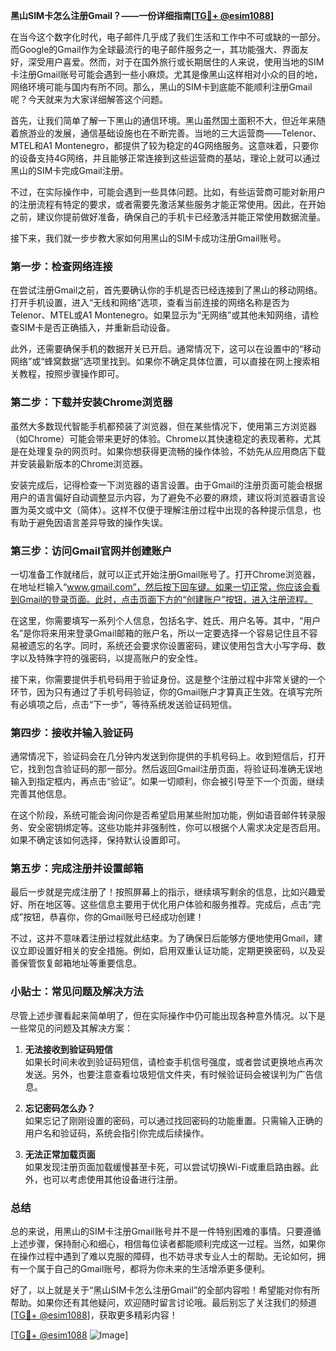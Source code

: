 **黑山SIM卡怎么注册Gmail？——一份详细指南[[TG💪+ @esim1088](https://t.me/s/esim1088)]**

在当今这个数字化时代，电子邮件几乎成了我们生活和工作中不可或缺的一部分。而Google的Gmail作为全球最流行的电子邮件服务之一，其功能强大、界面友好，深受用户喜爱。然而，对于在国外旅行或长期居住的人来说，使用当地的SIM卡注册Gmail账号可能会遇到一些小麻烦。尤其是像黑山这样相对小众的目的地，网络环境可能与国内有所不同。那么，黑山的SIM卡到底能不能顺利注册Gmail呢？今天就来为大家详细解答这个问题。

首先，让我们简单了解一下黑山的通信环境。黑山虽然国土面积不大，但近年来随着旅游业的发展，通信基础设施也在不断完善。当地的三大运营商——Telenor、MTEL和A1 Montenegro，都提供了较为稳定的4G网络服务。这意味着，只要你的设备支持4G网络，并且能够正常连接到这些运营商的基站，理论上就可以通过黑山的SIM卡完成Gmail注册。

不过，在实际操作中，可能会遇到一些具体问题。比如，有些运营商可能对新用户的注册流程有特定的要求，或者需要先激活某些服务才能正常使用。因此，在开始之前，建议你提前做好准备，确保自己的手机卡已经激活并能正常使用数据流量。

接下来，我们就一步步教大家如何用黑山的SIM卡成功注册Gmail账号。

### 第一步：检查网络连接

在尝试注册Gmail之前，首先要确认你的手机是否已经连接到了黑山的移动网络。打开手机设置，进入“无线和网络”选项，查看当前连接的网络名称是否为Telenor、MTEL或A1 Montenegro。如果显示为“无网络”或其他未知网络，请检查SIM卡是否正确插入，并重新启动设备。

此外，还需要确保手机的数据开关已开启。通常情况下，这可以在设置中的“移动网络”或“蜂窝数据”选项里找到。如果你不确定具体位置，可以直接在网上搜索相关教程，按照步骤操作即可。

### 第二步：下载并安装Chrome浏览器

虽然大多数现代智能手机都预装了浏览器，但在某些情况下，使用第三方浏览器（如Chrome）可能会带来更好的体验。Chrome以其快速稳定的表现著称，尤其是在处理复杂的网页时。如果你想获得更流畅的操作体验，不妨先从应用商店下载并安装最新版本的Chrome浏览器。

安装完成后，记得检查一下浏览器的语言设置。由于Gmail的注册页面可能会根据用户的语言偏好自动调整显示内容，为了避免不必要的麻烦，建议将浏览器语言设置为英文或中文（简体）。这样不仅便于理解注册过程中出现的各种提示信息，也有助于避免因语言差异导致的操作失误。

### 第三步：访问Gmail官网并创建账户

一切准备工作就绪后，就可以正式开始注册Gmail账号了。打开Chrome浏览器，在地址栏输入“www.gmail.com”，然后按下回车键。如果一切正常，你应该会看到Gmail的登录页面。此时，点击页面下方的“创建账户”按钮，进入注册流程。

在这里，你需要填写一系列个人信息，包括名字、姓氏、用户名等。其中，“用户名”是你将来用来登录Gmail邮箱的账户名，所以一定要选择一个容易记住且不容易被遗忘的名字。同时，系统还会要求你设置密码，建议使用包含大小写字母、数字以及特殊字符的强密码，以提高账户的安全性。

接下来，你需要提供手机号码用于验证身份。这是整个注册过程中非常关键的一个环节，因为只有通过了手机号码验证，你的Gmail账户才算真正生效。在填写完所有必填项之后，点击“下一步”，等待系统发送验证码短信。

### 第四步：接收并输入验证码

通常情况下，验证码会在几分钟内发送到你提供的手机号码上。收到短信后，打开它，找到包含验证码的那一部分。然后返回Gmail注册页面，将验证码准确无误地输入到指定框内，再点击“验证”。如果一切顺利，你会被引导至下一个页面，继续完善其他信息。

在这个阶段，系统可能会询问你是否希望启用某些附加功能，例如语音邮件转录服务、安全密钥绑定等。这些功能并非强制性，你可以根据个人需求决定是否启用。如果不确定该如何选择，保持默认设置即可。

### 第五步：完成注册并设置邮箱

最后一步就是完成注册了！按照屏幕上的指示，继续填写剩余的信息，比如兴趣爱好、所在地区等。这些信息主要用于优化用户体验和服务推荐。完成后，点击“完成”按钮，恭喜你，你的Gmail账号已经成功创建！

不过，这并不意味着注册过程就此结束。为了确保日后能够方便地使用Gmail，建议立即设置好相关的安全措施。例如，启用双重认证功能，定期更换密码，以及妥善保管恢复邮箱地址等重要信息。

### 小贴士：常见问题及解决方法

尽管上述步骤看起来简单明了，但在实际操作中仍可能出现各种意外情况。以下是一些常见的问题及其解决方案：

1. **无法接收到验证码短信**  
   如果长时间未收到验证码短信，请检查手机信号强度，或者尝试更换地点再次发送。另外，也要注意查看垃圾短信文件夹，有时候验证码会被误判为广告信息。

2. **忘记密码怎么办？**  
   如果忘记了刚刚设置的密码，可以通过找回密码的功能重置。只需输入正确的用户名和验证码，系统会指引你完成后续操作。

3. **无法正常加载页面**  
   如果发现注册页面加载缓慢甚至卡死，可以尝试切换Wi-Fi或重启路由器。此外，也可以考虑使用其他设备进行注册。

### 总结

总的来说，用黑山的SIM卡注册Gmail账号并不是一件特别困难的事情。只要遵循上述步骤，保持耐心和细心，相信每位读者都能顺利完成这一过程。当然，如果你在操作过程中遇到了难以克服的障碍，也不妨寻求专业人士的帮助。无论如何，拥有一个属于自己的Gmail账号，都将为你未来的生活增添更多便利。

好了，以上就是关于“黑山SIM卡怎么注册Gmail”的全部内容啦！希望能对你有所帮助。如果你还有其他疑问，欢迎随时留言讨论哦。最后别忘了关注我们的频道[[TG💪+ @esim1088](https://t.me/s/esim1088)]，获取更多精彩内容！

[[TG💪+ @esim1088](https://t.me/s/esim1088) ![Image](https://i.postimg.cc/4NQfJmqS/Snipaste-2025-05-13-00-14-12.png)]